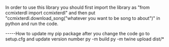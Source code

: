 In order to use this library you should first import the library as "from ccmixterdl import ccmixterdl" and then put "ccmixterdl.download_song("whatever you want to be song to about")" in python and run the code. 


-----How to update my pip package
after you change the code go to setup.cfg and update version number
py -m build
py -m twine upload dist/*




